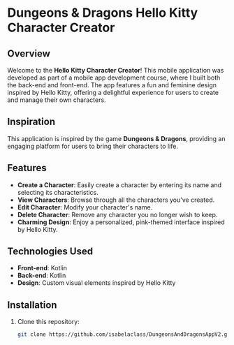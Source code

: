# Dungeons & Dragons Hello Kitty Character Creator

## Overview

Welcome to the **Hello Kitty Character Creator**! This mobile application was developed as part of a mobile app development course, where I built both the back-end and front-end. The app features a fun and feminine design inspired by Hello Kitty, offering a delightful experience for users to create and manage their own characters.

## Inspiration

This application is inspired by the game **Dungeons & Dragons**, providing an engaging platform for users to bring their characters to life.

## Features

- **Create a Character**: Easily create a character by entering its name and selecting its characteristics.
- **View Characters**: Browse through all the characters you've created.
- **Edit Character**: Modify your character's name.
- **Delete Character**: Remove any character you no longer wish to keep.
- **Charming Design**: Enjoy a personalized, pink-themed interface inspired by Hello Kitty.

## Technologies Used

- **Front-end**: Kotlin
- **Back-end**: Kotlin
- **Design**: Custom visual elements inspired by Hello Kitty

## Installation

1. Clone this repository:
   ```bash
   git clone https://github.com/isabelaclass/DungeonsAndDragonsAppV2.git
